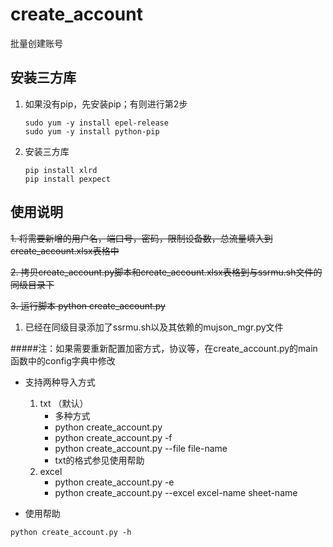 # create_account

批量创建账号

## 安装三方库

1. 如果没有pip，先安装pip；有则进行第2步

   ```
   sudo yum -y install epel-release
   sudo yum -y install python-pip
   ```

2. 安装三方库

   ```
   pip install xlrd
   pip install pexpect
   ```

## 使用说明

~~1. 将需要新增的用户名，端口号，密码，限制设备数，总流量填入到create_account.xlsx表格中~~

~~2. 拷贝create_account.py脚本和create_account.xlsx表格到与ssrmu.sh文件的同级目录下~~

~~3. 运行脚本 python create_account.py~~
1. 已经在同级目录添加了ssrmu.sh以及其依赖的mujson_mgr.py文件

#####注：如果需要重新配置加密方式，协议等，在create_account.py的main函数中的config字典中修改

* 支持两种导入方式
    1. txt （默认）
        * 多种方式
        * python create_account.py
        * python create_account.py -f
        * python create_account.py --file file-name
        * txt的格式参见使用帮助
    2. excel
        * python create_account.py -e
        * python create_account.py --excel excel-name sheet-name

* 使用帮助
```
python create_account.py -h
```
